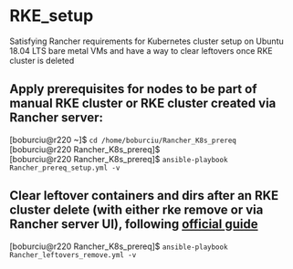 # RKE_setup
Satisfying Rancher requirements for Kubernetes cluster setup on Ubuntu 18.04 LTS bare metal VMs and have a way to clear leftovers once RKE cluster is deleted

## Apply prerequisites for nodes to be part of manual RKE cluster or RKE cluster created via Rancher server:

[boburciu@r220 ~]$ ` cd /home/boburciu/Rancher_K8s_prereq ` <br/>
[boburciu@r220 Rancher_K8s_prereq]$ <br/>
[boburciu@r220 Rancher_K8s_prereq]$ ` ansible-playbook Rancher_prereq_setup.yml -v `


## Clear leftover containers and dirs after an RKE cluster delete (with either __rke remove__ or via Rancher server UI), following [official guide](https://rancher.com/docs/rancher/v2.x/en/cluster-admin/cleaning-cluster-nodes/)

[boburciu@r220 Rancher_K8s_prereq]$ ` ansible-playbook Rancher_leftovers_remove.yml -v `
